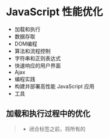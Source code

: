 # JavaScript 性能优化

+ 加载和执行
+ 数据存取
+ DOM编程
+ 算法和流程控制
+ 字符串和正则表达式
+ 快速响应的用户界面
+ Ajax
+ 编程实践
+ 构建并部署高性能 JavaScript 应用
+ 工具

## 加载和执行过程中的优化

> + </body>闭合标签之前，将所有的 <script> 标签放到页面底部。这能确保在脚本执行前页面已经完成了渲染。
+ 合并脚本。页面中的 <script> 标签越少，加载也就越快，响应也更迅速。无论是外链文件还是内嵌脚本。
